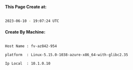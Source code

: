 
   
#### This Page Create at:

```bash

2023-06-10 - 19:07:24 UTC

```

#### Create By Machine:

```bash

Host Name : fv-az842-954

platform  : Linux-5.15.0-1038-azure-x86_64-with-glibc2.35

Ip Local  : 10.1.0.10

```

